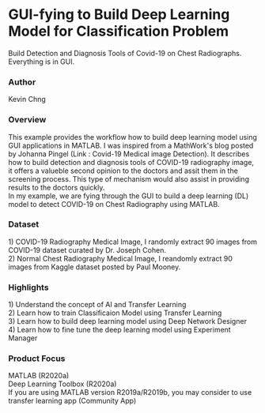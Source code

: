 <h1> GUI-fying to Build Deep Learning Model for Classification Problem</h1>
Build Detection and Diagnosis Tools of Covid-19 on Chest Radiographs. Everything is in GUI.<br>

<h3>Author</h3>
Kevin Chng
<br>
<h3>Overview</h3>
This example provides the workflow how to build deep learning model using GUI applications in MATLAB. I was inspired from a MathWork's blog posted by Johanna Pingel (Link : Covid-19 Medical image Detection). It describes how to build detection and diagnosis tools of COVID-19 radiography image, it offers a valueble second opinion to the doctors and assit them in the screening process. This type of mechanism would also assist in providing results to the doctors quickly. <br>
In my example, we are fying through the GUI to build a deep learning (DL) model to detect COVID-19 on Chest Radiography using MATLAB.<br>

<h3>Dataset</h3>
1) COVID-19 Radiography Medical Image, I randomly extract 90 images from COVID-19 dataset curated by Dr. Joseph Cohen.<br>
2) Normal Chest Radiography Medical Image, I reandomly extract 90 images from Kaggle dataset posted by Paul Mooney.<br> 
<h3>Highlights </h3>
1) Understand the concept of AI and Transfer Learning<br>
2) Learn how to train Classificaion Model using Transfer Learning<br>
3) Learn how to build deep learning model using Deep Network Designer<br> 
4) Learn how to fine tune the deep learning model using Experiment Manager<br>
<h3>Product Focus</h3>
MATLAB (R2020a)<br>
Deep Learning Toolbox (R2020a)<br>
If you are using MATLAB version R2019a/R2019b, you may consider to use transfer learning app (Community App)
